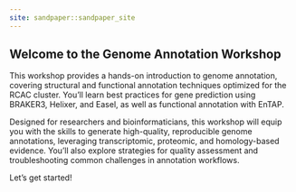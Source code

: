 ```yaml
---
site: sandpaper::sandpaper_site
---
```


## Welcome to the Genome Annotation Workshop

This workshop provides a hands-on introduction to genome annotation, covering structural and functional annotation techniques optimized for the RCAC cluster. You’ll learn best practices for gene prediction using BRAKER3, Helixer, and Easel, as well as functional annotation with EnTAP.

Designed for researchers and bioinformaticians, this workshop will equip you with the skills to generate high-quality, reproducible genome annotations, leveraging transcriptomic, proteomic, and homology-based evidence. You’ll also explore strategies for quality assessment and troubleshooting common challenges in annotation workflows.

Let’s get started!


